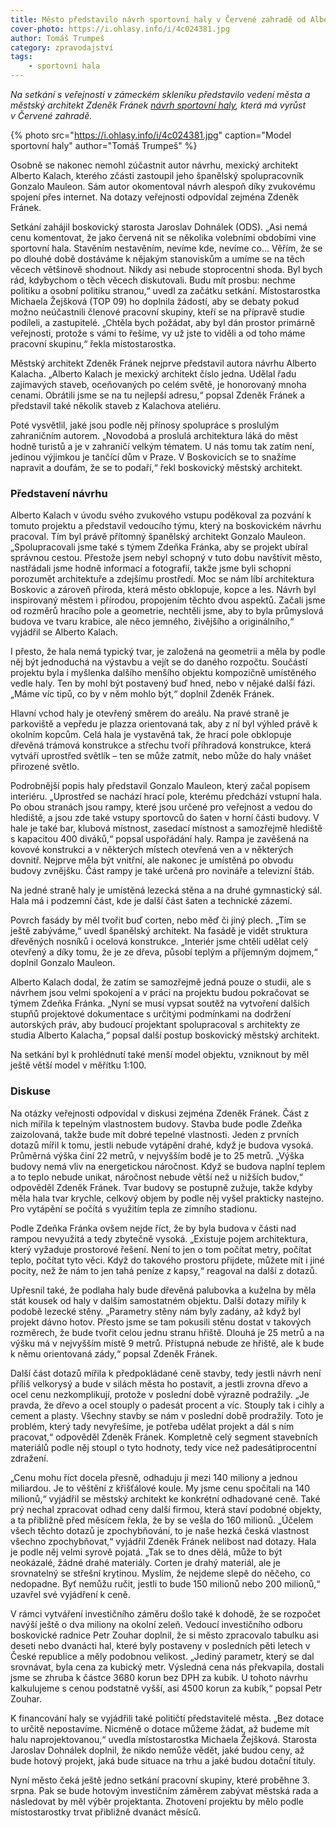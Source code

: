 ```yaml
---
title: Město představilo návrh sportovní haly v Červené zahradě od Alberto Kalacha
cover-photo: https://i.ohlasy.info/i/4c024381.jpg
author: Tomáš Trumpeš
category: zpravodajství
tags:
    - sportovní hala
---
```


*Na setkání s veřejností v zámeckém skleníku představilo vedení města a městský architekt Zdeněk Fránek [návrh sportovní haly](https://data.ohlasy.info/2021/studie-haly.pdf), která má vyrůst v Červené zahradě.*

{% photo src="https://i.ohlasy.info/i/4c024381.jpg" caption="Model sportovní haly" author="Tomáš Trumpeš" %}

Osobně se nakonec nemohl zúčastnit autor návrhu, mexický architekt Alberto Kalach, kterého zčásti zastoupil jeho španělský spolupracovník Gonzalo Mauleon. Sám autor okomentoval návrh alespoň díky zvukovému spojení přes internet. Na dotazy veřejnosti odpovídal zejména Zdeněk Fránek.

Setkání zahájil boskovický starosta Jaroslav Dohnálek (ODS). „Asi nemá cenu komentovat, že jako červená nit se několika volebními obdobími vine sportovní hala. Stavěním nestavěním, nevíme kde, nevíme co… Věřím, že se po dlouhé době dostáváme k nějakým stanoviskům a umíme se na těch věcech většinově shodnout. Nikdy asi nebude stoprocentní shoda. Byl bych rád, kdybychom o těch věcech diskutovali. Budu mít prosbu: nechme politiku a osobní politiku stranou,“ uvedl za začátku setkání. Místostarostka Michaela Žejšková (TOP 09) ho doplnila žádostí, aby se debaty pokud možno neúčastnili členové pracovní skupiny, kteří se na přípravě studie podíleli, a zastupitelé. „Chtěla bych požádat, aby byl dán prostor primárně veřejnosti, protože s vámi to řešíme, vy už jste to viděli a od toho máme pracovní skupinu,“ řekla místostarostka.

Městský architekt Zdeněk Fránek nejprve představil autora návrhu Alberto Kalacha. „Alberto Kalach je mexický architekt číslo jedna. Udělal řadu zajímavých staveb, oceňovaných po celém světě, je honorovaný mnoha cenami. Obrátili jsme se na tu nejlepší adresu,“ popsal Zdeněk Fránek a představil také několik staveb z Kalachova ateliéru.

Poté vysvětlil, jaké jsou podle něj přínosy spolupráce s proslulým zahraničním autorem. „Novodobá a proslulá architektura láká do měst hodně turistů a je v zahraničí velkým tématem. U nás tomu tak zatím není, jedinou výjimkou je tančící dům v Praze. V Boskovicích se to snažíme napravit a doufám, že se to podaří,“ řekl boskovický městský architekt.

### Představení návrhu

Alberto Kalach v úvodu svého zvukového vstupu poděkoval za pozvání k tomuto projektu a představil vedoucího týmu, který na boskovickém návrhu pracoval. Tím byl právě přítomný španělský architekt Gonzalo Mauleon. „Spolupracovali jsme také s týmem Zdeňka Fránka, aby se projekt ubíral správnou cestou. Přestože jsem nebyl schopný v tuto dobu navštívit město, nastřádali jsme hodně informací a fotografií, takže jsme byli schopni porozumět architektuře a zdejšímu prostředí. Moc se nám líbí architektura Boskovic a zároveň příroda, která město obklopuje, kopce a les. Návrh byl inspirovaný městem i přírodou, propojením těchto dvou aspektů. Začali jsme od rozměrů hracího pole a geometrie, nechtěli jsme, aby to byla průmyslová budova ve tvaru krabice, ale něco jemného, živějšího a originálního,“ vyjádřil se Alberto Kalach.

I přesto, že hala nemá typický tvar, je založená na geometrii a měla by podle něj být jednoduchá na výstavbu a vejít se do daného rozpočtu. Součástí projektu byla i myšlenka dalšího menšího objektu kompozičně umístěného vedle haly. Ten by mohl být postavený buď hned, nebo v nějaké další fázi. „Máme víc tipů, co by v něm mohlo být,“ doplnil Zdeněk Fránek.

Hlavní vchod haly je otevřený směrem do areálu. Na pravé straně je parkoviště a vepředu je plazza orientovaná tak, aby z ní byl výhled právě k okolním kopcům. Celá hala je vystavěná tak, že hrací pole obklopuje dřevěná trámová konstrukce a střechu tvoří příhradová konstrukce, která vytváří uprostřed světlík – ten se může zatmít, nebo může do haly vnášet přirozené světlo.

Podrobnější popis haly představil Gonzalo Mauleon, který začal popisem interiéru. „Uprostřed se nachází hrací pole, kterému předchází vstupní hala. Po obou stranách jsou rampy, které jsou určené pro veřejnost a vedou do hlediště, a jsou zde také vstupy sportovců do šaten v horní části budovy. V hale je také bar, klubová místnost, zasedací místnost a samozřejmě hlediště s kapacitou 400 diváků,“ popsal uspořádání haly. Rampa je zavěšená na kovové konstrukci a v některých místech otevřená ven a v některých dovnitř. Nejprve měla být vnitřní, ale nakonec je umístěná po obvodu budovy zvnějšku. Část rampy je také určená pro novináře a televizní štáb. 

Na jedné straně haly je umístěná lezecká stěna a na druhé gymnastický sál. Hala má i podzemní část, kde je další část šaten a technické zázemí. 

Povrch fasády by měl tvořit buď corten, nebo měď či jiný plech. „Tím se ještě zabýváme,“ uvedl španělský architekt. Na fasádě je vidět struktura dřevěných nosníků i ocelová konstrukce. „Interiér jsme chtěli udělat celý otevřený a díky tomu, že je ze dřeva, působí teplým a příjemným dojmem,“ doplnil Gonzalo Mauleon.

Alberto Kalach dodal, že zatím se samozřejmě jedná pouze o studii, ale s návrhem jsou velmi spokojení a v práci na projektu budou pokračovat se týmem Zdeňka Fránka. „Nyní se musí vypsat soutěž na vytvoření dalších stupňů projektové dokumentace s určitými podmínkami na dodržení autorských práv, aby budoucí projektant spolupracoval s architekty ze studia Alberto Kalacha,“ popsal další postup boskovický městský architekt.

Na setkání byl k prohlédnutí také menší model objektu, vzniknout by měl ještě větší model v měřítku 1:100.

### Diskuse

Na otázky veřejnosti odpovídal v diskusi zejména Zdeněk Fránek. Část z nich mířila k tepelným vlastnostem budovy. Stavba bude podle Zdeňka zaizolovaná, takže bude mít dobré tepelné vlastnosti. Jeden z prvních dotazů mířil k tomu, jestli nebude vytápění drahé, když je budova vysoká. Průměrná výška činí 22 metrů, v nejvyšším bodě je to 25 metrů. „Výška budovy nemá vliv na energetickou náročnost. Když se budova naplní teplem a to teplo nebude unikat, náročnost nebude větší než u nižších budov,“ odpověděl Zdeněk Fránek. Tvar budovy se postupně zužuje, takže kdyby měla hala tvar krychle, celkový objem by podle něj vyšel prakticky nastejno. Pro vytápění se počítá s využitím tepla ze zimního stadionu.

Podle Zdeňka Fránka ovšem nejde říct, že by byla budova v části nad rampou nevyužitá a tedy zbytečně vysoká. „Existuje pojem architektura, který vyžaduje prostorové řešení. Není to jen o tom počítat metry, počítat teplo, počítat tyto věci. Když do takového prostoru přijdete, můžete mít i jiné pocity, než že nám to jen tahá peníze z kapsy,“ reagoval na další z dotazů.

Upřesnil také, že podlaha haly bude dřevěná palubovka a kuželna by měla stát kousek od haly v dalším samostatném objektu. Další dotazy mířily k podobě lezecké stěny. „Parametry stěny nám byly zadány, až když byl projekt dávno hotov. Přesto jsme se tam pokusili stěnu dostat v takových rozměrech, že bude tvořit celou jednu stranu hřiště. Dlouhá je 25 metrů a na výšku má v nejvyšším místě 9 metrů. Přístupná nebude ze hřiště, ale k bude k němu orientovaná zády,“ popsal Zdeněk Fránek.

Další část dotazů mířila k předpokládané ceně stavby, tedy jestli návrh není příliš velkorysý a bude v silách města ho postavit, a jestli zrovna dřevo a ocel cenu nezkomplikují, protože v poslední době výrazně podražily. „Je pravda, že dřevo a ocel stouply o padesát procent a víc. Stouply tak i cihly a cement a plasty. Všechny stavby se nám v poslední době prodražily. Toto je problém, který tady nevyřešíme, je potřeba udělat projekt a dál s ním pracovat,“ odpověděl Zdeněk Fránek. Kompletně celý segment stavebních materiálů podle něj stoupl o tyto hodnoty, tedy více než padesátiprocentní zdražení.

„Cenu mohu říct docela přesně, odhaduju ji mezi 140 miliony a jednou miliardou. Je to věštění z křišťálové koule. My jsme cenu spočítali na 140 milionů,“ vyjádřil se městský architekt ke konkrétní odhadované ceně. Také prý nechal zpracovat odhad ceny další firmou, která staví podobné objekty, a ta přibližně před měsícem řekla, že by se vešla do 160 milionů. „Účelem všech těchto dotazů je zpochybňování, to je naše hezká česká vlastnost  všechno zpochybňovat,“ vyjádřil Zdeněk Fránek nelibost nad dotazy. Hala je podle něj velmi syrově pojatá. „Tak se to dnes dělá, může to být neokázalé, žádné drahé materiály. Corten je drahý materiál, ale je srovnatelný se střešní krytinou. Myslím, že nejdeme slepě do něčeho, co nedopadne. Byť nemůžu ručit, jestli to bude 150 milionů nebo 200 milionů,“ uzavřel své vyjádření k ceně. 

V rámci vytváření investičního záměru došlo také k dohodě, že se rozpočet navýší ještě o dva miliony na okolní zeleň. Vedoucí investičního odboru boskovické radnice Petr Zouhar doplnil, že si město zpracovalo tabulku asi deseti nebo dvanácti hal, které byly postaveny v posledních pěti letech v České republice a měly podobnou velikost. „Jediný parametr, který se dal srovnávat, byla cena za kubický metr. Výsledná cena nás překvapila, dostali jsme se zhruba k částce 3680 korun bez DPH za kubík. U tohoto návrhu kalkulujeme s cenou podstatně vyšší, asi 4500 korun za kubík,“ popsal Petr Zouhar.

K financování haly se vyjádřili také političtí představitelé města. „Bez dotace to určitě nepostavíme. Nicméně o dotace můžeme žádat, až budeme mít halu naprojektovanou,“ uvedla místostarostka Michaela Žejšková. Starosta Jaroslav Dohnálek doplnil, že nikdo nemůže vědět, jaké budou ceny, až bude hotový projekt, jaká bude situace na trhu a jaké budou dotační tituly. 

Nyní město čeká ještě jedno setkání pracovní skupiny, které proběhne 3. srpna. Pak se bude hotovým investičním záměrem zabývat městská rada a následovat by měl výběr projektanta. Zhotovení projektu by mělo podle místostarostky trvat přibližně dvanáct měsíců.

